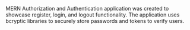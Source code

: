 MERN Authorization and Authentication application was created to showcase register, login, and logout functionality. The application uses bcryptic libraries to securely store passwords and tokens to verify users.
